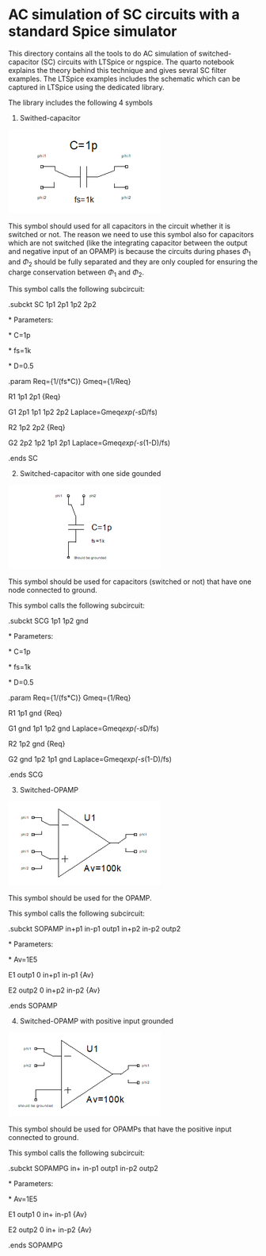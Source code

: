 # AC simulation of SC circuits with a standard Spice simulator

This directory contains all the tools to do AC simulation of switched-capacitor (SC) circuits with LTSpice or ngspice. The quarto notebook explains the theory behind this technique and gives sevral SC filter examples. The LTSpice examples includes the schematic which can be captured in LTSpice using the dedicated library.

The library includes the following 4 symbols

1) Swithed-capacitor

![Switched-capacitor.](/img/SC.png)

This symbol should used for all capacitors in the circuit whether it is switched or not. The reason we need to use this symbol also for capacitors which are not switched (like the integrating capacitor between the output and negative input of an OPAMP) is because the circuits during phases $\Phi_1$ and $\Phi_2$ should be fully separated and they are only coupled for ensuring the charge conservation between $\Phi_1$ and $\Phi_2$.

This symbol calls the following subcircuit:

.subckt SC 1p1 2p1 1p2 2p2

\* Parameters:

\* C=1p

\* fs=1k

\* D=0.5

.param Req={1/(fs*C)} Gmeq={1/Req}

R1 1p1 2p1 {Req}

G1 2p1 1p1 1p2 2p2 Laplace=Gmeq*exp(-s*D/fs)

R2 1p2 2p2 {Req}

G2 2p2 1p2 1p1 2p1 Laplace=Gmeq*exp(-s*(1-D)/fs)

.ends SC

2) Switched-capacitor with one side gounded

![Grounded switched-capacitor.](/img/SCG.png)

This symbol should be used for capacitors (switched or not) that have one node connected to ground.

This symbol calls the following subcircuit:

.subckt SCG 1p1 1p2 gnd

\* Parameters:

\* C=1p

\* fs=1k

\* D=0.5

.param Req={1/(fs*C)} Gmeq={1/Req}

R1 1p1 gnd {Req}

G1 gnd 1p1 1p2 gnd Laplace=Gmeq*exp(-s*D/fs)

R2 1p2 gnd {Req}

G2 gnd 1p2 1p1 gnd Laplace=Gmeq*exp(-s*(1-D)/fs)

.ends SCG

3) Switched-OPAMP

![Switched-OPAMP.](/img/SOPAMP.png)

This symbol should be used for the OPAMP.

This symbol calls the following subcircuit:

.subckt SOPAMP in+p1 in-p1 outp1 in+p2 in-p2 outp2

\* Parameters:

\* Av=1E5

E1 outp1 0 in+p1 in-p1 {Av}

E2 outp2 0 in+p2 in-p2 {Av}

.ends SOPAMP

4) Switched-OPAMP with positive input grounded

![Grounded switched-OPAMP.](/img/SOPAMPG.png)

This symbol should be used for OPAMPs that have the positive input connected to ground.

This symbol calls the following subcircuit:

.subckt SOPAMPG in+ in-p1 outp1 in-p2 outp2

\* Parameters:

\* Av=1E5

E1 outp1 0 in+ in-p1 {Av}

E2 outp2 0 in+ in-p2 {Av}

.ends SOPAMPG
